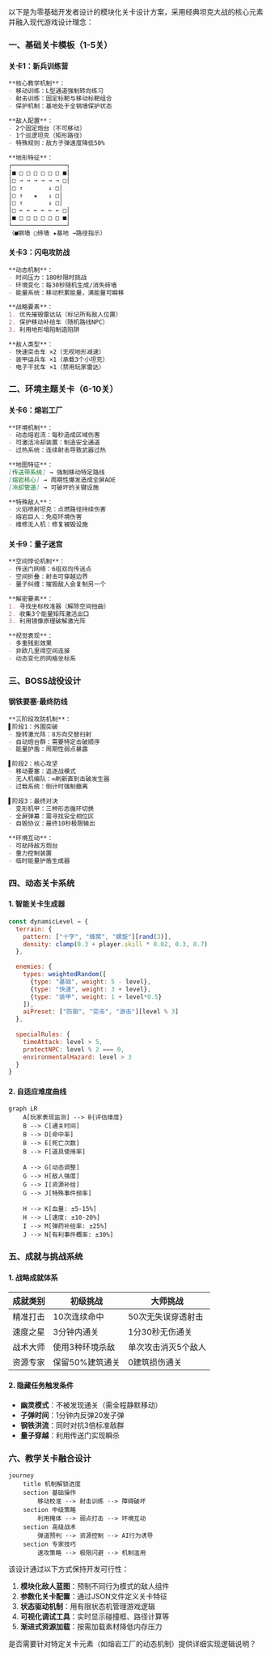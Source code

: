 以下是为零基础开发者设计的模块化关卡设计方案，采用经典坦克大战的核心元素并融入现代游戏设计理念：

### 一、基础关卡模板（1-5关）

#### 关卡1：新兵训练营
```markdown
**核心教学机制**：
- 移动训练：L型通道强制转向练习
- 射击训练：固定标靶与移动标靶组合
- 保护机制：基地处于全钢墙保护状态

**敌人配置**：
- 2个固定炮台（不可移动）
- 1个巡逻坦克（矩形路径）
- 特殊规则：敌方子弹速度降低50%

**地形特征**：
┌───────────────┐
│■ □ □ □ □ □ □ ■│
│□ → → → → → → □│ 
│□ ↑       ↓ □│
│□ ↑   ★   ↓ □│
│□ ↑       ↓ □│
│□ ← ← ← ← ← ← □│
│■ □ □ □ □ □ □ ■│
└───────────────┘
（■钢墙 □砖墙 ★基地 →路径指示）
```

#### 关卡3：闪电攻防战
```markdown
**动态机制**：
- 时间压力：180秒限时挑战
- 环境变化：每30秒随机生成/消失砖墙
- 能量系统：移动积累能量，满能量可瞬移

**战略要素**：
1. 优先摧毁雷达站（标记所有敌人位置）
2. 保护移动补给车（随机路线NPC）
3. 利用地形塌陷制造陷阱

**敌人类型**：
- 快速突击车 ×2（无视地形减速）
- 装甲运兵车 ×1（承载3个小坦克）
- 电子干扰车 ×1（禁用玩家雷达）
```

### 二、环境主题关卡（6-10关）

#### 关卡6：熔岩工厂
```markdown
**环境机制**：
- 动态熔岩流：每秒造成区域伤害
- 可激活冷却装置：制造安全通道
- 过热系统：连续射击导致武器过热

**地图特征**：
[传送带系统] → 强制移动特定路线
[熔岩核心] → 周期性爆发造成全屏AOE
[冷却管道] → 可破坏的关键设施

**特殊敌人**：
- 火焰喷射坦克：点燃路径持续伤害
- 熔岩巨人：免疫环境伤害
- 维修无人机：修复被毁设施
```

#### 关卡9：量子迷宫
```markdown
**空间悖论机制**：
- 传送门网络：6组双向传送点
- 空间折叠：射击可穿越边界
- 量子纠缠：摧毁敌人会复制另一个

**解密要素**：
1. 寻找坐标校准器（解除空间扭曲）
2. 收集3个能量矩阵激活出口
3. 利用镜像原理破解激光阵

**视觉表现**：
- 多重残影效果
- 非欧几里得空间连接
- 动态变化的网格坐标系
```

### 三、BOSS战役设计

#### 钢铁要塞·最终防线
```markdown
**三阶段攻防机制**：
▌阶段1：外围突破
- 旋转激光阵：8方向交替扫射
- 自动炮台群：需要特定击破顺序
- 能量护盾：周期性弱点暴露

▌阶段2：核心攻坚 
- 移动要塞：追逐战模式
- 无人机编队：∞刷新直到击破发生器
- 过载系统：倒计时强制撤离

▌阶段3：最终对决
- 变形机甲：三种形态循环切换
- 全屏弹幕：需寻找安全相位区
- 自毁协议：最终10秒极限输出

**环境互动**：
- 可劫持敌方炮台
- 重力控制装置
- 临时能量护盾生成器
```

### 四、动态关卡系统

#### 1. 智能关卡生成器
```javascript
const dynamicLevel = {
  terrain: {
    pattern: ["十字", "蜂窝", "螺旋"][rand(3)],
    density: clamp(0.3 + player.skill * 0.02, 0.3, 0.7)
  },
  
  enemies: {
    types: weightedRandom([
      {type: "基础", weight: 5 - level},
      {type: "快速", weight: 3 + level},
      {type: "装甲", weight: 1 + level*0.5}
    ]),
    aiPreset: ["防御", "突击", "游击"][level % 3]
  },
  
  specialRules: {
    timeAttack: level > 5,
    protectNPC: level % 2 === 0,
    environmentalHazard: level > 3
  }
}
```

#### 2. 自适应难度曲线
```mermaid
graph LR
    A[玩家表现监测] --> B{评估维度}
    B --> C[通关时间]
    B --> D[命中率]
    B --> E[死亡次数]
    B --> F[道具使用率]
    
    A --> G[动态调整]
    G --> H[敌人强度]
    G --> I[资源补给]
    G --> J[特殊事件频率]
    
    H --> K[血量: ±5-15%]
    H --> L[速度: ±10-20%]
    I --> M[弹药补给率: ±25%]
    J --> N[有利事件概率: ±30%]
```

### 五、成就与挑战系统

#### 1. 战略成就体系
| 成就类别 | 初级挑战           | 大师挑战              |
|----------|--------------------|-----------------------|
| 精准打击 | 10次连续命中       | 50次无失误穿透射击    |
| 速度之星 | 3分钟内通关        | 1分30秒无伤通关       |
| 战术大师 | 使用3种环境杀敌    | 单次攻击消灭5个敌人   |
| 资源专家 | 保留50%建筑通关    | 0建筑损伤通关         |

#### 2. 隐藏任务触发条件
- **幽灵模式**：不被发现通关（需全程静默移动）
- **子弹时间**：1分钟内反弹20发子弹
- **钢铁洪流**：同时对抗3倍标准敌群
- **量子穿越**：利用传送门实现瞬杀

### 六、教学关卡融合设计

```mermaid
journey
    title 机制解锁进度
    section 基础操作
        移动校准 --> 射击训练 --> 障碍破坏
    section 中级策略
        利用掩体 --> 弱点打击 --> 环境互动
    section 高级战术
        弹道预判 --> 资源控制 --> AI行为诱导
    section 专家技巧
        速攻策略 --> 极限闪避 --> 机制滥用
```

该设计通过以下方式保持开发可行性：
1. **模块化敌人蓝图**：预制不同行为模式的敌人组件
2. **参数化关卡配置**：通过JSON文件定义关卡特征
3. **状态驱动机制**：用有限状态机管理游戏逻辑
4. **可视化调试工具**：实时显示碰撞框、路径计算等
5. **渐进式资源加载**：按需加载素材降低内存压力

是否需要针对特定关卡元素（如熔岩工厂的动态机制）提供详细实现逻辑说明？